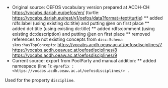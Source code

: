* Original source: OEFOS vocabulary version prepared at ACDH-CH https://vocabs.dariah.eu/oefos/en/ (turtle: https://vocabs.dariah.eu/rest/v1/oefos/data?format=text/turtle)
** added rdfs:label (using existing dc:title) and putting @en on first place
** added dct:title (using existing dc:title)
** added rdfs:comment (using existing dc:description) and putting @en on first place
** removed references to not existing concepts from `disc:Schema skos:hasTopConcepts`: https://vocabs.acdh.oeaw.ac.at/oefosdisciplines/7 https://vocabs.acdh.oeaw.ac.at/oefosdisciplines/8 https://vocabs.acdh.oeaw.ac.at/oefosdisciplines/9
* Current source: export from PoolParty and manual addition:
** added namespace (line 1): `@prefix : <https://vocabs.acdh.oeaw.ac.at/oefosdisciplines/> .`

Used for the property `discipline`.
